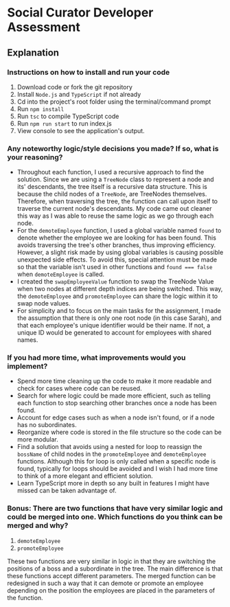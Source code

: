 # Social Curator Developer Assessment
## Explanation

### Instructions on how to install and run your code
1. Download code or fork the git repository
2. Install `Node.js` and `TypeScript` if not already
3. Cd into the project's root folder using the terminal/command prompt
4. Run `npm install`
5. Run `tsc` to compile TypeScript code
6. Run `npm run start` to run index.js
7. View console to see the application's output.

### Any noteworthy logic/style decisions you made? If so, what is your reasoning?
- Throughout each function, I used a recursive approach to find the solution. Since we are using a `TreeNode` class to represent a node and its' descendants, the tree itself is a recursive data structure. This is because the child nodes of a `TreeNode`, are TreeNodes themselves. Therefore, when traversing the tree, the function can call upon itself to traverse the current node's descendants. My code came out cleaner this way as I was able to reuse the same logic as we go through each node.
- For the `demoteEmployee` function, I used a global variable named `found` to denote whether the employee we are looking for has been found. This avoids traversing the tree's other branches, thus improving efficiency. However, a slight risk made by using global variables is causing possible unexpected side effects. To avoid this, special attention must be made so that the variable isn't used in other functions and `found === false` when `demoteEmployee` is called.
- I created the `swapEmployeeValue` function to swap the TreeNode Value when two nodes at different depth indices are being switched. This way, the `demoteEmployee` and `promoteEmployee` can share the logic within it to swap node values.
- For simplicity and to focus on the main tasks for the assignment, I made the assumption that there is only one root node (in this case Sarah), and that each employee's unique identifier would be their name. If not, a unique ID would be generated to account for employees with shared names.

### If you had more time, what improvements would you implement?
- Spend more time cleaning up the code to make it more readable and check for cases where code can be reused.
- Search for where logic could be made more efficient, such as telling each function to stop searching other branches once a node has been found.
- Account for edge cases such as when a node isn't found, or if a node has no subordinates.
- Reorganize where code is stored in the file structure so the code can be more modular.
- Find a solution that avoids using a nested for loop to reassign the `bossName` of child nodes in the `promoteEmployee` and `demoteEmployee` functions. Although this for loop is only called when a specific node is found, typically for loops should be avoided and I wish I had more time to think of a more elegant and efficient solution.
- Learn TypeScript more in depth so any built in features I might have missed can be taken advantage of.

### Bonus: There are two functions that have very similar logic and could be merged into one. Which functions do you think can be merged and why?

1) `demoteEmployee`
2) `promoteEmployee`

These two functions are very similar in logic in that they are switching the positions of a boss and a subordinate in the tree. The main difference is that these functions accept different parameters. The merged function can be redesigned in such a way that it can demote or promote an employee depending on the position the employees are placed in the parameters of the function.